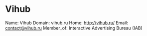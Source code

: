 
# Vihub

Name: Vihub
Domain: vihub.ru
Home: http://vihub.ru/
Email: contact@vihub.ru
Member_of: Interactive Advertising Bureau (IAB)

